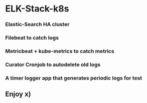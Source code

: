# ELK-Stack-k8s
### Elastic-Search HA cluster
### Filebeat to catch logs
### Metricbeat + kube-metrics to catch metrics
### Curator Cronjob to autodelete old logs
### A timer logger app that generates periodic logs for test
## Enjoy x)